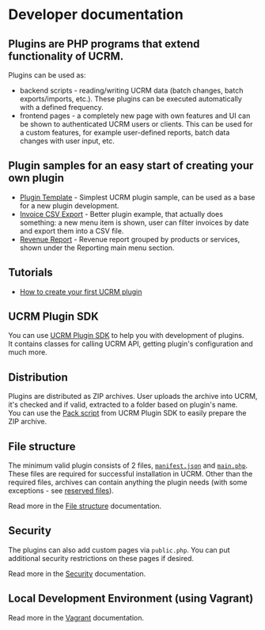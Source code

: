 # Developer documentation

## Plugins are PHP programs that extend functionality of UCRM.
Plugins can be used as: 
* backend scripts - reading/writing UCRM data (batch changes, batch exports/imports, etc.). These plugins can be executed automatically with a defined frequency.
* frontend pages - a completely new page with own features and UI can be shown to authenticated UCRM users or clients. This can be used for a custom features, for example user-defined reports, batch data changes with user input, etc.

## Plugin samples for an easy start of creating your own plugin
* [Plugin Template](https://github.com/Ubiquiti-App/UCRM-plugins/tree/master/examples/plugin-template) - Simplest UCRM plugin sample, can be used as a base for a new plugin development.
* [Invoice CSV Export](https://github.com/Ubiquiti-App/UCRM-plugins/tree/master/plugins/invoice-csv-export) - Better plugin example, that actually does something: a new menu item is shown, user can filter invoices by date and export them into a CSV file.  
* [Revenue Report](https://github.com/Ubiquiti-App/UCRM-plugins/tree/master/plugins/revenue-report) - Revenue report grouped by products or services, shown under the Reporting main menu section.

## Tutorials
- [How to create your first UCRM plugin](tutorials/first-plugin.md)

## UCRM Plugin SDK
You can use [UCRM Plugin SDK](https://github.com/Ubiquiti-App/UCRM-Plugin-SDK) to help you with development of plugins.  
It contains classes for calling UCRM API, getting plugin's configuration and much more.

## Distribution
Plugins are distributed as ZIP archives. User uploads the archive into UCRM, it's checked and if valid, extracted to a folder based on plugin's name.  
You can use the [Pack script](https://github.com/Ubiquiti-App/UCRM-Plugin-SDK#pack-script) from UCRM Plugin SDK to easily prepare the ZIP archive.

## File structure
The minimum valid plugin consists of 2 files, [`manifest.json`](file-structure.md#manifestjson) and [`main.php`](file-structure.md#mainphp).
These files are required for successful installation in UCRM. Other than the required files, archives can contain anything the plugin needs (with some exceptions - see [reserved files](file-structure.md#reserved-files)).

Read more in the [File structure](file-structure.md) documentation.

## Security
The plugins can also add custom pages via `public.php`. You can put additional security restrictions on these pages if desired.

Read more in the [Security](security.md) documentation.

## Local Development Environment (using Vagrant)

Read more in the [Vagrant](vagrant.md) documentation.